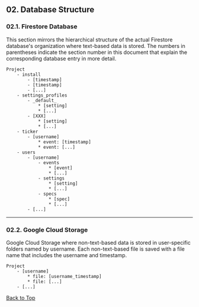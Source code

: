
## 02. Database Structure


### 02.1. Firestore Database
This section mirrors the hierarchical structure of the actual Firestore database's organization where text-based data is stored. The numbers in parentheses indicate the section number in this document that explain the corresponding database entry in more detail.

```
Project
    - install
        - [timestamp]
        - [timestamp]
        - [...]
    - settings_profiles
        - _default_
            * [setting]
            * [...]
        - [XXX]
            * [setting]
            * [...]
    - ticker
        - [username]
            * event: [timestamp]
            * event: [...]
    - users
        - [username]
            - events
                * [event]
                * [...]
            - settings
                * [setting]
                * [...]
            - specs
                * [spec]
                * [...]
        - [...]
```
---

### 02.2. Google Cloud Storage
Google Cloud Storage where non-text-based data is stored in user-specific folders named by username. Each non-text-based file is saved with a file name that includes the username and timestamp.

```
Project
    - [username]
        * file: [username_timestamp]
        * file: [...]
    - [...]
```


[Back to Top](#top)





